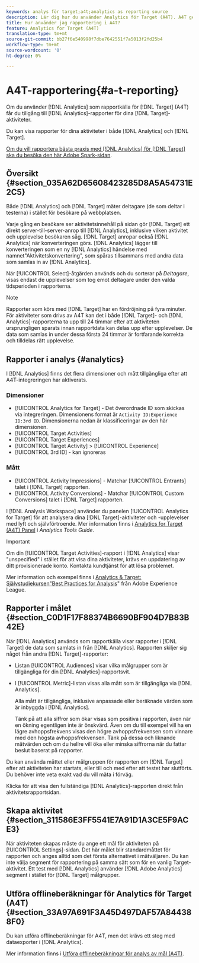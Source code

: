 ```yaml
---
keywords: analys för target;a4t;analytics as reporting source
description: Lär dig hur du använder Analytics för Target (A4T). A4T ger tillgång till Analytics-rapporter för Target-aktiviteter som använder analysstatistik och målgruppssegment.
title: Hur använder jag rapportering i A4T?
feature: Analytics for Target (A4T)
translation-type: tm+mt
source-git-commit: bb27f6e540998f7dbe7642551f7a5013f2fd25b4
workflow-type: tm+mt
source-wordcount: '0'
ht-degree: 0%

---
```



# A4T-rapportering{#a-t-reporting}

Om du använder [!DNL Analytics] som rapportkälla för [!DNL Target] (A4T) får du tillgång till [!DNL Analytics]-rapporter för dina [!DNL Target]-aktiviteter.

Du kan visa rapporter för dina aktiviteter i både [!DNL Analytics] och [!DNL Target].

[Om du vill rapportera bästa praxis med [!DNL Analytics] för [!DNL Target] ska du besöka den här Adobe Spark-sidan](https://spark.adobe.com/page/Lo3Spm4oBOvwF/).

## Översikt {#section_035A62D65608423285D8A5A54731E2C5}

Både [!DNL Analytics] och [!DNL Target] mäter deltagare (de som deltar i testerna) i stället för besökare på webbplatsen.

Varje gång en besökare ser aktivitetsinnehåll på sidan gör [!DNL Target] ett direkt server-till-server-anrop till [!DNL Analytics], inklusive vilken aktivitet och upplevelse besökaren såg. [!DNL Target] anropar också  [!DNL Analytics] när konverteringen görs. [!DNL Analytics] lägger till konverteringen som en ny  [!DNL Analytics] händelse med namnet&quot;Aktivitetskonvertering&quot;, som spåras tillsammans med andra data som samlas in av  [!DNL Analytics].

När [!UICONTROL Select]-åtgärden används och du sorterar på *Deltagare*, visas endast de upplevelser som tog emot deltagare under den valda tidsperioden i rapporterna.

>[!NOTE]
>
>Rapporter som körs med [!DNL Target] har en fördröjning på fyra minuter. För aktiviteter som drivs av A4T kan det i både [!DNL Target]- och [!DNL Analytics]-rapporterna ta upp till 24 timmar efter att aktiviteten ursprungligen sparats innan rapportdata kan delas upp efter upplevelser. De data som samlas in under dessa första 24 timmar är fortfarande korrekta och tilldelas rätt upplevelse.

## Rapporter i analys {#analytics}

I [!DNL Analytics] finns det flera dimensioner och mått tillgängliga efter att A4T-integreringen har aktiverats.

### Dimensioner

* [!UICONTROL Analytics for Target] - Det överordnade ID som skickas via integreringen. Dimensionens format är `Activity ID:Experience ID:3rd ID`. Dimensionerna nedan är klassificeringar av den här dimensionen.
* [!UICONTROL Target Activities]
* [!UICONTROL Target Experiences]
* [!UICONTROL Target Activity] >  [!UICONTROL Experience]
* [!UICONTROL 3rd ID] - kan ignoreras

### Mått

* [!UICONTROL Activity Impressions] - Matchar  [!UICONTROL Entrants] talet i  [!DNL Target] rapporten.
* [!UICONTROL Activity Conversions] - Matchar  [!UICONTROL Custom Conversions] talet i  [!DNL Target] rapporten.

I [!DNL Analysis Workspace] använder du panelen [!UICONTROL Analytics for Target] för att analysera dina [!DNL Target]-aktiviteter och -upplevelser med lyft och självförtroende. Mer information finns i [Analytics for Target (A4T) Panel](https://experienceleague.adobe.com/docs/analytics/analyze/analysis-workspace/panels/a4t-panel.html) i *Analytics Tools Guide*.

>[!IMPORTANT]
>
>Om din [!UICONTROL Target Activities]-rapport i [!DNL Analytics] visar &quot;unspecified&quot; i stället för att visa dina aktiviteter, krävs en uppdatering av ditt provisionerade konto. Kontakta kundtjänst för att lösa problemet.

Mer information och exempel finns i [Analytics &amp; Target: Självstudiekursen&quot;Best Practices for Analysis](https://spark.adobe.com/page/Lo3Spm4oBOvwF/)&quot; från Adobe Experience League.

## Rapporter i målet {#section_C0D1F17F88374B6690BF904D7B83B42E}

När [!DNL Analytics] används som rapportkälla visar rapporter i [!DNL Target] de data som samlats in från [!DNL Analytics]. Rapporten skiljer sig något från andra [!DNL Target]-rapporter:

* Listan [!UICONTROL Audiences] visar vilka målgrupper som är tillgängliga för din [!DNL Analytics]-rapportsvit.
* I [!UICONTROL Metric]-listan visas alla mått som är tillgängliga via [!DNL Analytics].

   Alla mått är tillgängliga, inklusive anpassade eller beräknade värden som är inbyggda i [!DNL Analytics].

   Tänk på att alla siffror som ökar visas som positiva i rapporten, även när en ökning egentligen inte är önskvärd. Även om du till exempel vill ha en lägre avhoppsfrekvens visas den högre avhoppsfrekvensen som vinnare med den högsta avhoppsfrekvensen. Tänk på dessa och liknande mätvärden och om du hellre vill öka eller minska siffrorna när du fattar beslut baserat på rapporter.

Du kan använda måttet eller målgruppen för rapporten om [!DNL Target] efter att aktiviteten har startats, eller till och med efter att testet har slutförts. Du behöver inte veta exakt vad du vill mäta i förväg.

Klicka för att visa den fullständiga [!DNL Analytics]-rapporten direkt från aktivitetsrapportsidan.

## Skapa aktivitet {#section_311586E3FF5541E7A91D1A3CE5F9ACE3}

När aktiviteten skapas måste du ange ett mål för aktiviteten på [!UICONTROL Settings]-sidan. Det här målet blir standardmåttet för rapporten och anges alltid som det första alternativet i mätväljaren. Du kan inte välja segment för rapportering på samma sätt som för en vanlig Target-aktivitet. Ett test med [!DNL Analytics] använder [!DNL Adobe Analytics] segment i stället för [!DNL Target] målgrupper.

## Utföra offlineberäkningar för Analytics för Target (A4T) {#section_33A97A691F3A45D497DAF57A844388F0}

Du kan utföra offlineberäkningar för A4T, men det krävs ett steg med dataexporter i [!DNL Analytics].

Mer information finns i [Utföra offlineberäkningar för analys av mål (A4T)](/help/c-reports/conversion-rate.md#concept_0D0002A1EBDF420E9C50E2A46F36629B).
